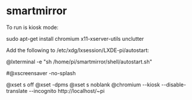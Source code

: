 # smartmirror



To run is kiosk mode:

sudo apt-get install chromium x11-xserver-utils unclutter


Add the following to /etc/xdg/lxsession/LXDE-pi/autostart:

@lxterminal -e "sh /home/pi/smartmirror/shell/autostart.sh"

#@xscreensaver -no-splash

@xset s off
@xset -dpms
@xset s noblank
@chromium --kiosk --disable-translate --incognito http://localhost/~pi
